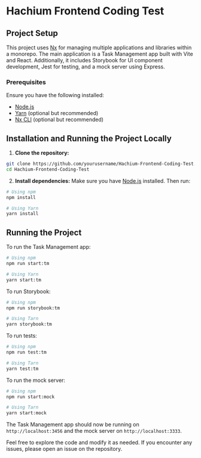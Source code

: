 # Hachium Frontend Coding Test

## Project Setup

This project uses [Nx](https://nx.dev/) for managing multiple applications and libraries within a monorepo. The main application is a Task Management app built with Vite and React. Additionally, it includes Storybook for UI component development, Jest for testing, and a mock server using Express.

### Prerequisites

Ensure you have the following installed:

- [Node.js](https://nodejs.org/)
- [Yarn](https://classic.yarnpkg.com/en/docs/install) (optional but recommended)
- [Nx CLI](https://nx.dev/cli/tao) (optional but recommended)

## Installation and Running the Project Locally

1. **Clone the repository:**

```bash
git clone https://github.com/yourusername/Hachium-Frontend-Coding-Test.git
cd Hachium-Frontend-Coding-Test
```

2. **Install dependencies:**
   Make sure you have [Node.js](https://nodejs.org/) installed. Then run:

```bash
# Using npm
npm install

# Using Yarn
yarn install
```

## Running the Project

To run the Task Management app:

```bash
# Using npm
npm run start:tm

# Using Yarn
yarn start:tm
```

To run Storybook:

```bash
# Using npm
npm run storybook:tm

# Using Tarn
yarn storybook:tm
```

To run tests:

```bash
# Using npm
npm run test:tm

# Using Tarn
yarn test:tm
```

To run the mock server:

```bash
# Using npm
npm run start:mock

# Using Tarn
yarn start:mock
```

The Task Management app should now be running on `http://localhost:3456` and the mock server on `http://localhost:3333`.

Feel free to explore the code and modify it as needed. If you encounter any issues, please open an issue on the repository.
